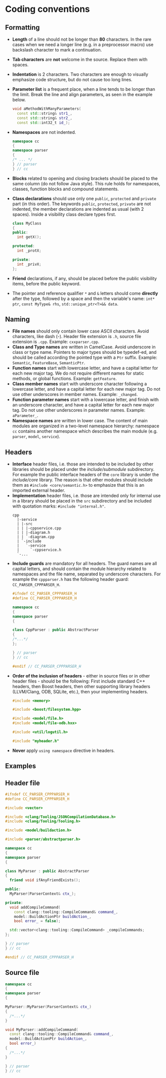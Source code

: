 Coding conventions
=================

Formatting
----------

- **Length** of a line should not be longer than **80** characters. In the rare
  cases when we need a longer line (e.g. in a preprocessor macro) use backslash
  character to mark a continuation.
- **Tab characters** are **not** welcome in the source. Replace them with
  spaces.
- **Indentation** is 2 characters. Two characters are enough to visually
  emphasize code structure, but do not cause too long lines.
- **Parameter list** is a frequent place, when a line tends to be longer than
  the limit. Break the line and align parameters, as seen in the example below.
  ```cpp
  void aMethodWithManyParameters(
    const std::string& str1_,
    const std::string& str2_,
    const std::int32_t id_);
  ```
- **Namespaces** are not indented.
  ```cpp
  namespace cc
  {
  namespace parser
  {
  /* ... */
  } // parser
  } // cc
  ```
- **Blocks** related to opening and closing brackets should be placed to the same
  column (do not follow Java style). This rule holds for namespaces, classes,
  function blocks and compound statements.
- **Class declarations** should use only one `public`, `protected` and
  `private` part (in this order). The keywords `public`, `protected`,
  `private` are not indented, the member declarations are indented as usual
  (with 2 spaces). Inside a visibility class declare types first.
  ```cpp
  class MyClass
  {
  public:
    int getX();

  protected:
    int _protX;

  private:
    int _privX;
  };
  ```

- **Friend** declarations, if any, should be placed before the public
  visibility items, before the public keyword.
- The pointer and reference qualifier `*` and `&` letters should come
  **directly** after the type, followed by a space and then the variable's name:
  `int* ptr`, `const MyType& rhs`, `std::unique_ptr<T>&& data`.

Naming
------

- **File names** should only contain lower case ASCII characters. Avoid
  characters, like dash (-). Header file extension is `.h`, source file
  extension is `.cpp`. Example: `cxxparser.cpp`.
- **Class and Type names** are written in CamelCase. Avoid underscore in class
  or type name. Pointers to major types should be typedef-ed, and should be
  called according the pointed type with a `Ptr` suffix. Example: `Semantic`,
  `FeatureBase`, `SemanticPtr`.
- **Function names** start with lowercase letter, and have a capital letter for
  each new major tag. We do not require different names for static methods, or
  global functions. Example: `getFeature`.
- **Class member names** start with underscore character following a lowercase
  letter, and have a capital letter for each new major tag. Do not use other
  underscores in member names. Example: `_changed`.
- **Function parameter names** start with a lowercase letter, and finish with
  an underscore character, and have a capital letter for each new major tag. Do
  not use other underscores in parameter names. Example: `aParameter_`.
- **Namespace names** are written in lower case. The content of main modules
  are organized in a two-level namespace hierarchy: namespace `cc` contains
  another namespace which describes the main module (e.g. `parser`, `model`,
  `service`).

Headers
-------

- **Interface** header files, i.e. those are intended to be included by other
  libraries should be placed under the _include/submodule_ subdirectory. For
  example the public interface headers of the `core` library is under the
  _include/core_ library. The reason is that other modules should include them
  as `#include <core/semantic.h>` to emphasize that this is an imported
  external header.
- **Implementation** header files, i.e. those are intended only for internal
  use in a library should be placed in the `src` subdirectory and be included
  with quotation marks: `#include "internal.h"`.
  ~~~
  cpp
    |-service
    | |-src
    | | |-cppservice.cpp
    | | |-diagram.h
    | | `-diagram.cpp
    | `-include
    |   `-service
    |     `-cppservice.h
    `-...
  ~~~
- **Include guards** are mandatory for all headers. The guard names are all
  capital letters, and should contain the module hierarchy related to
  namespaces and the file name, separated by underscore characters. For example
  the `cppparser.h` has the following header guard: `CC_PARSER_CPPPARSER_H`.
  ```cpp
  #ifndef CC_PARSER_CPPPARSER_H
  #define CC_PARSER_CPPPARSER_H

  namespace cc
  {
  namespace parser
  {

  class CppParser : public AbstractParser
  {
  /*...*/
  };

  } // parser
  } // cc

  #endif // CC_PARSER_CPPPARSER_H
  ```
- **Order of the inclusion of headers** - either in source files or in other
  header files - should be the following: First include standard C++ headers,
  then Boost headers, then other supporting library headers (LLVM/Clang, ODB,
  SQLite, etc.), then your implementing headers.
  ```cpp
  #include <memory>

  #include <boost/filesystem.hpp>

  #include <model/file.h>
  #include <model/file-odb.hxx>

  #include <util/logutil.h>

  #include "myheader.h"
  ```
- **Never** apply `using namespace` directive in headers.

Examples
--------

## Header file ##
```cpp
#ifndef CC_PARSER_CPPPARSER_H
#define CC_PARSER_CPPPARSER_H

#include <vector>

#include <clang/Tooling/JSONCompilationDatabase.h>
#include <clang/Tooling/Tooling.h>

#include <model/buildaction.h>

#include <parser/abstractparser.h>

namespace cc
{
namespace parser
{

class MyParser : public AbstractParser
{
  friend void ifAnyFriendExists();

public:
  MyParser(ParserContext& ctx_);

private:
  void addCompileCommand(
    const clang::tooling::CompileCommand& command_,
    model::BuildActionPtr buildAction_,
    bool error_ = false);

  std::vector<clang::tooling::CompileCommand> _compileCommands;
};

} // parser
} // cc

#endif // CC_PARSER_CPPPARSER_H
```

## Source file ##
```cpp
namespace cc
{
namespace parser
{

MyParser::MyParser(ParserContext& ctx_)
{
  /*...*/
}

void MyParser::addCompileCommand(
  const clang::tooling::CompileCommand& command_,
  model::BuildActionPtr buildAction_,
  bool error_)
{
  /*...*/
}

} // parser
} // cc
```

